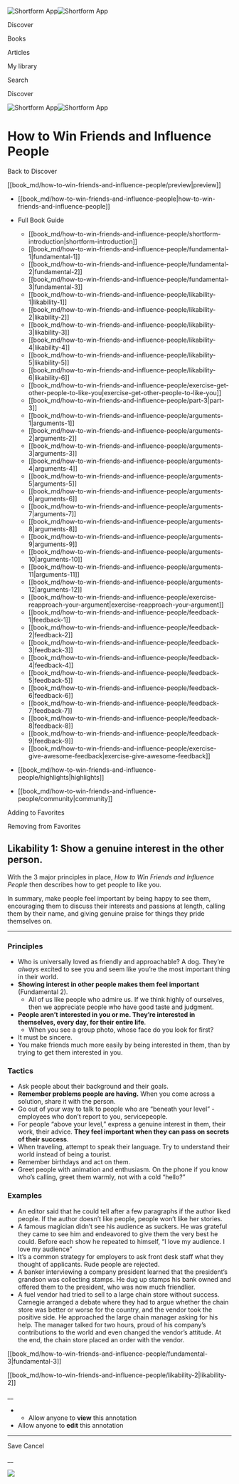 ![Shortform App](/img/logo.36a2399e.svg)![Shortform App](/img/logo-dark.70c1b072.svg)

Discover

Books

Articles

My library

Search

Discover

![Shortform App](/img/logo.36a2399e.svg)![Shortform App](/img/logo-dark.70c1b072.svg)

# How to Win Friends and Influence People

Back to Discover

[[book_md/how-to-win-friends-and-influence-people/preview|preview]]

  * [[book_md/how-to-win-friends-and-influence-people|how-to-win-friends-and-influence-people]]
  * Full Book Guide

    * [[book_md/how-to-win-friends-and-influence-people/shortform-introduction|shortform-introduction]]
    * [[book_md/how-to-win-friends-and-influence-people/fundamental-1|fundamental-1]]
    * [[book_md/how-to-win-friends-and-influence-people/fundamental-2|fundamental-2]]
    * [[book_md/how-to-win-friends-and-influence-people/fundamental-3|fundamental-3]]
    * [[book_md/how-to-win-friends-and-influence-people/likability-1|likability-1]]
    * [[book_md/how-to-win-friends-and-influence-people/likability-2|likability-2]]
    * [[book_md/how-to-win-friends-and-influence-people/likability-3|likability-3]]
    * [[book_md/how-to-win-friends-and-influence-people/likability-4|likability-4]]
    * [[book_md/how-to-win-friends-and-influence-people/likability-5|likability-5]]
    * [[book_md/how-to-win-friends-and-influence-people/likability-6|likability-6]]
    * [[book_md/how-to-win-friends-and-influence-people/exercise-get-other-people-to-like-you|exercise-get-other-people-to-like-you]]
    * [[book_md/how-to-win-friends-and-influence-people/part-3|part-3]]
    * [[book_md/how-to-win-friends-and-influence-people/arguments-1|arguments-1]]
    * [[book_md/how-to-win-friends-and-influence-people/arguments-2|arguments-2]]
    * [[book_md/how-to-win-friends-and-influence-people/arguments-3|arguments-3]]
    * [[book_md/how-to-win-friends-and-influence-people/arguments-4|arguments-4]]
    * [[book_md/how-to-win-friends-and-influence-people/arguments-5|arguments-5]]
    * [[book_md/how-to-win-friends-and-influence-people/arguments-6|arguments-6]]
    * [[book_md/how-to-win-friends-and-influence-people/arguments-7|arguments-7]]
    * [[book_md/how-to-win-friends-and-influence-people/arguments-8|arguments-8]]
    * [[book_md/how-to-win-friends-and-influence-people/arguments-9|arguments-9]]
    * [[book_md/how-to-win-friends-and-influence-people/arguments-10|arguments-10]]
    * [[book_md/how-to-win-friends-and-influence-people/arguments-11|arguments-11]]
    * [[book_md/how-to-win-friends-and-influence-people/arguments-12|arguments-12]]
    * [[book_md/how-to-win-friends-and-influence-people/exercise-reapproach-your-argument|exercise-reapproach-your-argument]]
    * [[book_md/how-to-win-friends-and-influence-people/feedback-1|feedback-1]]
    * [[book_md/how-to-win-friends-and-influence-people/feedback-2|feedback-2]]
    * [[book_md/how-to-win-friends-and-influence-people/feedback-3|feedback-3]]
    * [[book_md/how-to-win-friends-and-influence-people/feedback-4|feedback-4]]
    * [[book_md/how-to-win-friends-and-influence-people/feedback-5|feedback-5]]
    * [[book_md/how-to-win-friends-and-influence-people/feedback-6|feedback-6]]
    * [[book_md/how-to-win-friends-and-influence-people/feedback-7|feedback-7]]
    * [[book_md/how-to-win-friends-and-influence-people/feedback-8|feedback-8]]
    * [[book_md/how-to-win-friends-and-influence-people/feedback-9|feedback-9]]
    * [[book_md/how-to-win-friends-and-influence-people/exercise-give-awesome-feedback|exercise-give-awesome-feedback]]
  * [[book_md/how-to-win-friends-and-influence-people/highlights|highlights]]
  * [[book_md/how-to-win-friends-and-influence-people/community|community]]



Adding to Favorites 

Removing from Favorites 

## Likability 1: Show a genuine interest in the other person.

With the 3 major principles in place, _How to Win Friends and Influence People_ then describes how to get people to like you.

In summary, make people feel important by being happy to see them, encouraging them to discuss their interests and passions at length, calling them by their name, and giving genuine praise for things they pride themselves on.

* * *

### Principles

  * Who is universally loved as friendly and approachable? A dog. They’re _always_ excited to see you and seem like you’re the most important thing in their world.
  * **Showing interest in other people makes them feel important** (Fundamental 2).
    * All of us like people who admire us. If we think highly of ourselves, then we appreciate people who have good taste and judgment.
  * **People aren’t interested in you or me. They’re interested in themselves, every day, for their entire life**.
    * When you see a group photo, whose face do you look for first?
  * It must be sincere.
  * You make friends much more easily by being interested in them, than by trying to get them interested in you.



### Tactics

  * Ask people about their background and their goals. 
  * **Remember problems people are having.** When you come across a solution, share it with the person.
  * Go out of your way to talk to people who are “beneath your level” - employees who don’t report to you, servicepeople. 
  * For people “above your level,” express a genuine interest in them, their work, their advice. **They feel important when they can pass on secrets of their success**.
  * When traveling, attempt to speak their language. Try to understand their world instead of being a tourist.
  * Remember birthdays and act on them.
  * Greet people with animation and enthusiasm. On the phone if you know who’s calling, greet them warmly, not with a cold “hello?”



### Examples

  * An editor said that he could tell after a few paragraphs if the author liked people. If the author doesn’t like people, people won’t like her stories.
  * A famous magician didn’t see his audience as suckers. He was grateful they came to see him and endeavored to give them the very best he could. Before each show he repeated to himself, “I love my audience. I love my audience”
  * It’s a common strategy for employers to ask front desk staff what they thought of applicants. Rude people are rejected.
  * A banker interviewing a company president learned that the president’s grandson was collecting stamps. He dug up stamps his bank owned and offered them to the president, who was now much friendlier.
  * A fuel vendor had tried to sell to a large chain store without success. Carnegie arranged a debate where they had to argue whether the chain store was better or worse for the country, and the vendor took the positive side. He approached the large chain manager asking for his help. The manager talked for two hours, proud of his company’s contributions to the world and even changed the vendor’s attitude. At the end, the chain store placed an order with the vendor.



[[book_md/how-to-win-friends-and-influence-people/fundamental-3|fundamental-3]]

[[book_md/how-to-win-friends-and-influence-people/likability-2|likability-2]]

__

  *   * Allow anyone to **view** this annotation
  * Allow anyone to **edit** this annotation



* * *

Save Cancel

__




![](https://bat.bing.com/action/0?ti=56018282&Ver=2&mid=705f0849-ba52-4b98-b765-c3fd99e2fc64&sid=49fff5b0636c11eeb9c611038afc8668&vid=4a005010636c11ee80c703d4c4a7acd5&vids=0&msclkid=N&pi=0&lg=en-US&sw=800&sh=600&sc=24&nwd=1&tl=Shortform%20%7C%20How%20to%20Win%20Friends%20and%20Influence%20People&p=https%3A%2F%2Fwww.shortform.com%2Fapp%2Fbook%2Fhow-to-win-friends-and-influence-people%2Flikability-1&r=&lt=457&evt=pageLoad&sv=1&rn=382781)
